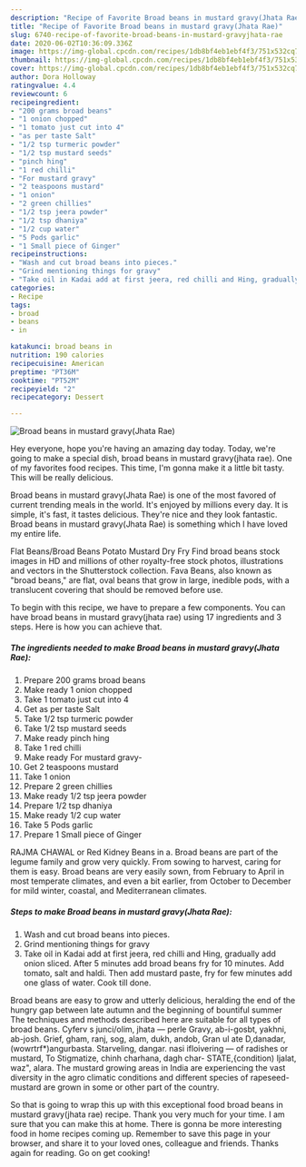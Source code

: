 ```yaml
---
description: "Recipe of Favorite Broad beans in mustard gravy(Jhata Rae)"
title: "Recipe of Favorite Broad beans in mustard gravy(Jhata Rae)"
slug: 6740-recipe-of-favorite-broad-beans-in-mustard-gravyjhata-rae
date: 2020-06-02T10:36:09.336Z
image: https://img-global.cpcdn.com/recipes/1db8bf4eb1ebf4f3/751x532cq70/broad-beans-in-mustard-gravyjhata-rae-recipe-main-photo.jpg
thumbnail: https://img-global.cpcdn.com/recipes/1db8bf4eb1ebf4f3/751x532cq70/broad-beans-in-mustard-gravyjhata-rae-recipe-main-photo.jpg
cover: https://img-global.cpcdn.com/recipes/1db8bf4eb1ebf4f3/751x532cq70/broad-beans-in-mustard-gravyjhata-rae-recipe-main-photo.jpg
author: Dora Holloway
ratingvalue: 4.4
reviewcount: 6
recipeingredient:
- "200 grams broad beans"
- "1 onion chopped"
- "1 tomato just cut into 4"
- "as per taste Salt"
- "1/2 tsp turmeric powder"
- "1/2 tsp mustard seeds"
- "pinch hing"
- "1 red chilli"
- "For mustard gravy"
- "2 teaspoons mustard"
- "1 onion"
- "2 green chillies"
- "1/2 tsp jeera powder"
- "1/2 tsp dhaniya"
- "1/2 cup water"
- "5 Pods garlic"
- "1 Small piece of Ginger"
recipeinstructions:
- "Wash and cut broad beans into pieces."
- "Grind mentioning things for gravy"
- "Take oil in Kadai add at first jeera, red chilli and Hing, gradually add onion sliced. After 5 minutes add broad beans fry for 10 minutes. Add tomato, salt and haldi. Then add mustard paste, fry for few minutes add one glass of water. Cook till done."
categories:
- Recipe
tags:
- broad
- beans
- in

katakunci: broad beans in 
nutrition: 190 calories
recipecuisine: American
preptime: "PT36M"
cooktime: "PT52M"
recipeyield: "2"
recipecategory: Dessert

---
```



![Broad beans in mustard gravy(Jhata Rae)](https://img-global.cpcdn.com/recipes/1db8bf4eb1ebf4f3/751x532cq70/broad-beans-in-mustard-gravyjhata-rae-recipe-main-photo.jpg)

Hey everyone, hope you're having an amazing day today. Today, we're going to make a special dish, broad beans in mustard gravy(jhata rae). One of my favorites food recipes. This time, I'm gonna make it a little bit tasty. This will be really delicious.

Broad beans in mustard gravy(Jhata Rae) is one of the most favored of current trending meals in the world. It's enjoyed by millions every day. It is simple, it's fast, it tastes delicious. They're nice and they look fantastic. Broad beans in mustard gravy(Jhata Rae) is something which I have loved my entire life.

Flat Beans/Broad Beans Potato Mustard Dry Fry Find broad beans stock images in HD and millions of other royalty-free stock photos, illustrations and vectors in the Shutterstock collection. Fava Beans, also known as &#34;broad beans,&#34; are flat, oval beans that grow in large, inedible pods, with a translucent covering that should be removed before use.


To begin with this recipe, we have to prepare a few components. You can have broad beans in mustard gravy(jhata rae) using 17 ingredients and 3 steps. Here is how you can achieve that.

<!--inarticleads1-->

##### The ingredients needed to make Broad beans in mustard gravy(Jhata Rae):

1. Prepare 200 grams broad beans
1. Make ready 1 onion chopped
1. Take 1 tomato just cut into 4
1. Get as per taste Salt
1. Take 1/2 tsp turmeric powder
1. Take 1/2 tsp mustard seeds
1. Make ready pinch hing
1. Take 1 red chilli
1. Make ready For mustard gravy-
1. Get 2 teaspoons mustard
1. Take 1 onion
1. Prepare 2 green chillies
1. Make ready 1/2 tsp jeera powder
1. Prepare 1/2 tsp dhaniya
1. Make ready 1/2 cup water
1. Take 5 Pods garlic
1. Prepare 1 Small piece of Ginger


RAJMA CHAWAL or Red Kidney Beans in a. Broad beans are part of the legume family and grow very quickly. From sowing to harvest, caring for them is easy. Broad beans are very easily sown, from February to April in most temperate climates, and even a bit earlier, from October to December for mild winter, coastal, and Mediterranean climates. 

<!--inarticleads2-->

##### Steps to make Broad beans in mustard gravy(Jhata Rae):

1. Wash and cut broad beans into pieces.
1. Grind mentioning things for gravy
1. Take oil in Kadai add at first jeera, red chilli and Hing, gradually add onion sliced. After 5 minutes add broad beans fry for 10 minutes. Add tomato, salt and haldi. Then add mustard paste, fry for few minutes add one glass of water. Cook till done.


Broad beans are easy to grow and utterly delicious, heralding the end of the hungry gap between late autumn and the beginning of bountiful summer The techniques and methods described here are suitable for all types of broad beans. Cyferv s junci/olim, jhata — perle Gravy, ab-i-gosbt, yakhni, ab-josh. Grief, gham, ranj, sog, alam, dukh, andob, Gran ul ate D,danadar,(wowrtrf*)angurbasta. Starveling, dangar. nasi ifloivering — of radishes or mustard, To Stigmatize, chinh charhana, dagh char- STATE,{condition) Ijalat, waz&#34;, alara. The mustard growing areas in India are experiencing the vast diversity in the agro climatic conditions and different species of rapeseed-mustard are grown in some or other part of the country. 

So that is going to wrap this up with this exceptional food broad beans in mustard gravy(jhata rae) recipe. Thank you very much for your time. I am sure that you can make this at home. There is gonna be more interesting food in home recipes coming up. Remember to save this page in your browser, and share it to your loved ones, colleague and friends. Thanks again for reading. Go on get cooking!
